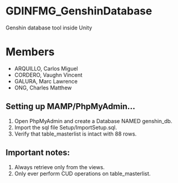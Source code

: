 # GDINFMG_GenshinDatabase
 Genshin database tool inside Unity

# Members
- ARQUILLO, Carlos Miguel
- CORDERO, Vaughn Vincent
- GALURA, Marc Lawrence
- ONG, Charles Matthew

## Setting up MAMP/PhpMyAdmin...
1. Open PhpMyAdmin and create a Database NAMED genshin_db.
2. Import the sql file Setup/ImportSetup.sql.
3. Verify that table_masterlist is intact with 88 rows.

## Important notes:
1. Always retrieve only from the views.
2. Only ever perform CUD operations on table_masterlist.
